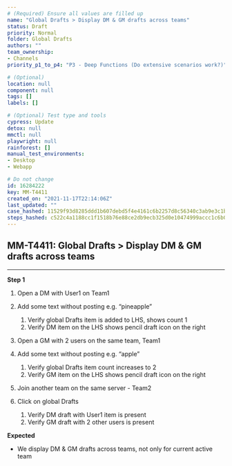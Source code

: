 ```yaml
---
# (Required) Ensure all values are filled up
name: "Global Drafts > Display DM & GM drafts across teams"
status: Draft
priority: Normal
folder: Global Drafts
authors: ""
team_ownership: 
- Channels
priority_p1_to_p4: "P3 - Deep Functions (Do extensive scenarios work?)"

# (Optional)
location: null
component: null
tags: []
labels: []

# (Optional) Test type and tools
cypress: Update
detox: null
mmctl: null
playwright: null
rainforest: []
manual_test_environments: 
- Desktop
- Webapp

# Do not change
id: 16284222
key: MM-T4411
created_on: "2021-11-17T22:14:06Z"
last_updated: ""
case_hashed: 11529f93d8285ddd1b607debd5f4e4161c6b2257d8c56340c3ab9e3c1b221fe642fdf045587f36469dfca0687da03a8c
steps_hashed: c522c4a1188cc1f1518b76e88ce2db9ecb325d0e10474999accc1c6b07247b3fe5d46b8b6ef85eff11714201ad9f571f
---
```


<!-- (Auto-generated) Based on frontmatter's "key" and "name" -->

## MM-T4411: Global Drafts > Display DM & GM drafts across teams

---

**Step 1**

1. Open a DM with User1 on Team1

2. Add some text without posting e.g. “pineapple”

   1. Verify global Drafts item is added to LHS, shows count 1
   2. Verify DM item on the LHS shows pencil draft icon on the right

3. Open a GM with 2 users on the same team, Team1

4. Add some text without posting e.g. “apple”

   1. Verify global Drafts item count increases to 2
   2. Verify GM item on the LHS shows pencil draft icon on the right

5. Join another team on the same server - Team2

6. Click on global Drafts

   1. Verify DM draft with User1 item is present
   2. Verify GM draft with 2 other users is present

**Expected**

- We display DM & GM drafts across teams, not only for current active team
